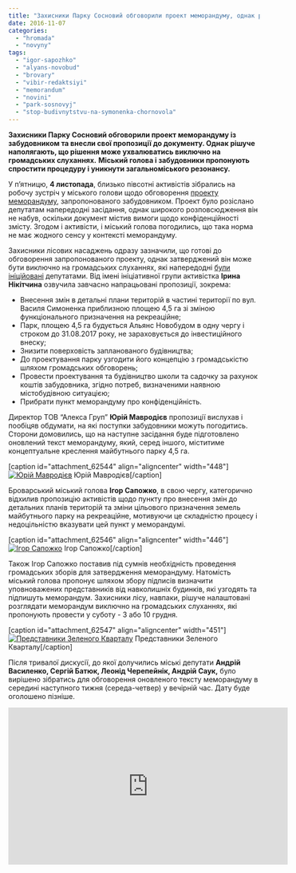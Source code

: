 ```yaml
---
title: "Захисники Парку Сосновий обговорили проект меморандуму, однак рішення ухвалювати не поспішають"
date: 2016-11-07
categories: 
  - "hromada"
  - "novyny"
tags: 
  - "igor-sapozhko"
  - "alyans-novobud"
  - "brovary"
  - "vibir-redaktsiyi"
  - "memorandum"
  - "novini"
  - "park-sosnovyj"
  - "stop-budivnytstvu-na-symonenka-chornovola"
---
```


**Захисники Парку Сосновий обговорили проект меморандуму із забудовником та внесли свої пропозиції до документу. Однак рішуче наполягають, що рішення може ухвалюватись виключно на громадських слуханнях.** **Міський голова і забудовники пропонують спростити процедуру і уникнути загальноміського резонансу.**

У п’ятницю, **4 листопада**, близько півсотні активістів зібрались на робочу зустріч у міського голови щодо обговорення [проекту меморандуму](http://save.brovary.org/memorandum-pro-kapitulyatsiyu-shho-zbyrayutsya-nav-yazaty-gromadi/), запропонованого забудовником. Проект було розіслано депутатам напередодні засідання, однак широкого розповсюдження він не набув, оскільки документ містив вимоги щодо конфіденційності змісту. Згодом і активісти, і міський голова погодились, що така норма не має жодного сенсу у контексті меморандуму.

Захисники лісових насаджень одразу зазначили, що готові до обговорення запропонованого проекту, однак затверджений він може бути виключно на громадських слуханнях, які напередодні [були ініційовані](https://mpz.brovary.org/gromadski-sluhannya-shhodo-parku-sosnovyj-vidbudutsya-u-lystopadi-dokument/) депутатами. Від імені ініціативної групи активістка **Ірина Нікітчина** озвучила завчасно напрацьовані пропозиції, зокрема:

- Внесення змін в детальні плани територій в частині території по вул. Василя Симоненка приблизною площею 4,5 га зі зміною функціонального призначення на рекреаційне;
- Парк, площею 4,5 га будується Альянс Новобудом в одну чергу і строком до 31.08.2017 року, не зараховується до інвестиційного внеску;
- Знизити поверховість запланованого будівництва;
- До проектування парку узгодити його концепцію з громадськістю шляхом громадських обговорень;
- Провести проектування та будівництво школи та садочку за рахунок коштів забудовника, згідно потреб, визначеними наявною містобудівною ситуацією;
- Прибрати пункт меморандуму про конфіденційність.

Директор ТОВ “Алекса Груп” **Юрій Мавродієв** пропозиції вислухав і пообіцяв обдумати, на які поступки забудовники можуть погодитись. Сторони домовились, що на наступне засідання буде підготовлено оновлений текст меморандуму, який, серед іншого, міститиме концептуальне креслення майбутнього парку 4,5 га.

\[caption id="attachment\_62544" align="aligncenter" width="448"\][![Юрій Мавродієв](https://mpz.brovary.org/wp-content/uploads/2016/11/mem-mavrod.jpg)](https://mpz.brovary.org/wp-content/uploads/2016/11/mem-mavrod.jpg) Юрій Мавродієв\[/caption\]

Броварський міський голова **Ігор Сапожко**, в свою чергу, категорично відхилив пропозицію активістів щодо пункту про внесення змін до детальних планів територій та зміни цільового призначення земель майбутнього парку на рекреаційне, мотивуючи це складністю процесу і недоцільністю вказувати цей пункт у меморандумі.

\[caption id="attachment\_62546" align="aligncenter" width="446"\][![Ігор Сапожко](https://mpz.brovary.org/wp-content/uploads/2016/11/mem-sapozhko.jpg)](https://mpz.brovary.org/wp-content/uploads/2016/11/mem-sapozhko.jpg) Ігор Сапожко\[/caption\]

Також Ігор Сапожко поставив під сумнів необхідність проведення громадських зборів для затвердження меморандуму. Натомість міський голова пропонує шляхом збору підписів визначити уповноважених представників від навколишніх будинків, які узгодять та підпишуть меморандум. Захисники лісу, навпаки, рішуче налаштовані розглядати меморандум виключно на громадських слуханнях, які пропонують провести у суботу - 3 або 10 грудня.

\[caption id="attachment\_62547" align="aligncenter" width="451"\][![Представники Зеленого Кварталу](https://mpz.brovary.org/wp-content/uploads/2016/11/mem-meshkantsi.jpg)](https://mpz.brovary.org/wp-content/uploads/2016/11/mem-meshkantsi.jpg) Представники Зеленого Кварталу\[/caption\]

Після тривалої дискусії, до якої долучились міські депутати **Андрій Василенко, Сергій Батюк, Леонід Черепейнік, Андрій Саук,** було вирішено зібратись для обговорення оновленого тексту меморандуму в середині наступного тижня (середа-четвер) у вечірній час. Дату буде оголошено пізніше.

<iframe src="https://www.youtube.com/embed/D9XElXjGIIw" width="560" height="315" frameborder="0" allowfullscreen="allowfullscreen"></iframe>
